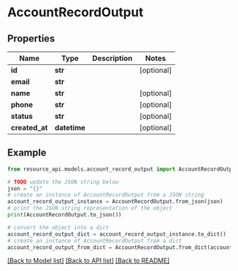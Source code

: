 # AccountRecordOutput


## Properties

Name | Type | Description | Notes
------------ | ------------- | ------------- | -------------
**id** | **str** |  | [optional] 
**email** | **str** |  | 
**name** | **str** |  | [optional] 
**phone** | **str** |  | [optional] 
**status** | **str** |  | [optional] 
**created_at** | **datetime** |  | [optional] 

## Example

```python
from resource_api.models.account_record_output import AccountRecordOutput

# TODO update the JSON string below
json = "{}"
# create an instance of AccountRecordOutput from a JSON string
account_record_output_instance = AccountRecordOutput.from_json(json)
# print the JSON string representation of the object
print(AccountRecordOutput.to_json())

# convert the object into a dict
account_record_output_dict = account_record_output_instance.to_dict()
# create an instance of AccountRecordOutput from a dict
account_record_output_from_dict = AccountRecordOutput.from_dict(account_record_output_dict)
```
[[Back to Model list]](../README.md#documentation-for-models) [[Back to API list]](../README.md#documentation-for-api-endpoints) [[Back to README]](../README.md)


